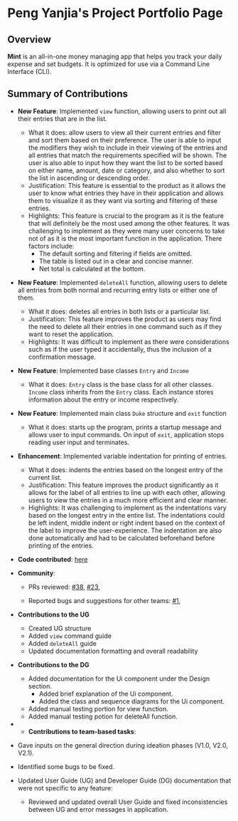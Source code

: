 # Peng Yanjia's Project Portfolio Page

## Overview

**Mint** is an all-in-one money managing app that helps you track your daily expense and set budgets. It is optimized
for use via a Command Line Interface (CLI).

## Summary of Contributions

- **New Feature**: Implemented `view` function, allowing users to print out all their entries that are in the list.

  - What it does: allow users to view all their current entries and filter and sort them based on their preference.
    The user is able to input the modifiers they wish to include in their viewing of the entries and all entries that match the requirements specified will be shown.
    The user is also able to input how they want the list to be sorted based on either name, amount, date or category, and also whether to sort the list in ascending or descending order.
  - Justification: This feature is essential to the product as it allows the user to know what entries they have in their application and allows them to visualize it as they want via sorting and filtering of these entries.
  - Highlights: This feature is crucial to the program as it is the feature that will definitely be the most used among the other features. It was challenging to implement as they were many user concerns to take not of as it is the most important function in the application. There factors include:
    - The default sorting and filtering if fields are omitted.
    - The table is listed out in a clear and concise manner.
    - Net total is calculated at the bottom.

- **New Feature**: Implemented `deleteAll` function, allowing users to delete all entries from both normal and recurring entry lists or either one of them.
  - What it does: deletes all entries in both lists or a particular list.
  - Justification: This feature improves the product as users may find the need to delete all their entries in one command such as if they want to reset the application.
  - Highlights: It was difficult to implement as there were considerations such as if the user typed it accidentally, thus the inclusion of a confirmation message.
  
- **New Feature**: Implemented base classes `Entry` and `Income`
  - What it does: `Entry` class is the base class for all other classes. `Income` class inherits from the `Entry` class. Each instance
    stores information about the entry or income respectively.

- **New Feature**: Implemented main class `Duke` structure and `exit` function
  - What it does: starts up the program, prints a startup message and allows user to input commands. On input of `exit`, application stops reading user input and terminates.

- **Enhancement**: Implemented variable indentation for printing of entries.
  - What it does: indents the entries based on the longest entry of the current list.
  - Justification: This feature improves the product significantly as it allows for the label of all entries to line up with each other, allowing users to view the entries in a much more efficient and clear manner.
  - Highlights: It was challenging to implement as the indentations vary based on the longest entry in the entire list. The indentations could be left indent, middle indent or right indent based on the context of the label to improve the user-experience. The indentation are also done automatically and had to be calculated beforehand before printing of the entries.
  
- **Code contributed**: [here](https://nus-cs2113-ay2122s1.github.io/tp-dashboard/?search=&sort=totalCommits&sortWithin=title&timeframe=commit&mergegroup=&groupSelect=groupByRepos&breakdown=true&checkedFileTypes=docs~functional-code~test-code~other&since=2021-09-25&tabOpen=true&tabType=authorship&tabAuthor=yanjia1777&tabRepo=AY2122S1-CS2113T-W11-2%2Ftp%5Bmaster%5D&authorshipIsMergeGroup=false&authorshipFileTypes=docs~functional-code~test-code~other&authorshipIsBinaryFileTypeChecked=false)

- **Community**:
  - PRs reviewed: [#38](https://github.com/nus-cs2113-AY2122S1/tp/pull/38),
    [#23](https://github.com/nus-cs2113-AY2122S1/tp/pull/23),

  - Reported bugs and suggestions for other teams: [#1](https://github.com/yanjia1777/ped/issues),

- **Contributions to the UG**
  - Created UG structure
  - Added `view` command guide
  - Added `deleteAll` guide
  - Updated documentation formatting and overall readability

- **Contributions to the DG**
  - Added documentation for the Ui component under the Design section.
    - Added brief explanation of the Ui component.
    - Added the class and sequence diagrams for the Ui component.
  - Added manual testing portion for view function.
  - Added manual testing potion for deleteAll function.
  
- - **Contributions to team-based tasks**:
- Gave inputs on the general direction during ideation phases (V1.0, V2.0, V2.1).
- Identified some bugs to be fixed.
- Updated User Guide (UG) and Developer Guide (DG) documentation that were not specific to any feature:
  - Reviewed and updated overall User Guide and fixed inconsistencies between UG and error messages in application.